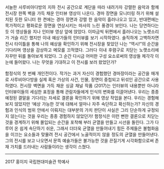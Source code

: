 
<p style="text-align: justify;">
서늘한 사루비아다방의 지하 전시 공간으로 계단을 따라 내려가자 강렬한 음악과 함께 전시장 한쪽 벽을 가득 
채운 인터뷰 영상이 나온다. 경마 장면을 모니터링 하기 위해 설치된 듯한 모니터 한 켠에는 경마 장면과 강렬
한 음악이 흘러나오고 있고, 반대편에는 목가적이고 평화로운 장면을 연상시키는 마사의 느린 풍경이 보인다. 
나는 당연하다는 듯 이 영상들을 지나 인터뷰 영상 앞에 앉았다. 이따금씩 뒤편에서 흘러나오는 노랫소리가 거슬
리긴 했지만 이내 예상가들의 인터뷰를 보기 시작하였다. 솔직하게 고백하자면 전시 타이틀을 통해 나의 예상을 
확인하기 위해 전시장을 찾았던 나는 “역시!”의 순간을 기다리며 영상을 감상하고 메모를 끄적였다. 그러다 이내 후렴구로 치닫는 노랫소리에 자꾸만 뒤를 돌아보게 되었다. 그 순간 다시금 어떠한 구성 요소로써의 영상들 제각각
이 눈에 들어왔다. 나는 무엇을 기대하고 이 전시를 보러 왔었던가?
<br>
<br>
함정식의 첫 번째 개인전이다. 작가는 과거 자신이 경험했던 경마장이라는 공간을 매개로 사루비아다방을 실제 혹은 가상의 사건, 인물, 장면이 중첩되고 뒤섞인 공간으로 사용하였다. 전시장 벽면을 가득 채운 싱글 채널 작품 (2017)는 인터뷰의 내용뿐만 아니라 인터뷰이들의 세심한 표정을 통해 관람자들에게 인식의 변화를 이끌어낸다. 우리는 종종 예정된 결말을 기다리는 자세로 결론을 확인하기 위해 영상 작업을 본다. 우리는 경험해보지 않았지만 ‘예상 가능한 것’에 대해서 얼마나 자주 속단하고 확신하는가? 자신의 경험과 인식의 범위 안에서 이뤄지는 대부분의 가치 판단이 사실은 그리 단순하게 규정되지 않는다는 것을 우리는 종종 경험하지 않았던가! 함정식은 이런 뻔한 결론으로 치닫는 것을 경계하기 위해 몰입되는 순간을 포착해 부러 균열을 만들고 시선을 돌린다. 그가 다루어 온 쉽게 속단하기 쉬운, 그래서 더더욱 균열을 만들어내기 힘든 주제들은 불협화음을 이끄는 요소들과 맞물려 전시 공간에서 노골적이지 않을 정도의 균열을 만들어낸다. 그의 전시를 보고 나오면서 문뜩 예술가들은 불가능한 것을 끈질기게 시각화함으로써 존재 가치를 드러내는 사람들이라는 생각이 스쳤다.
</p>

---

2017 홍이지 
국립현대미술관 학예사